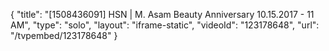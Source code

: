 {
    "title": "[1508436091] HSN | M. Asam Beauty Anniversary 10.15.2017 - 11 AM",
    "type": "solo",
    "layout": "iframe-static",
    "videoId": "123178648",
    "url": "\/tvpembed\/123178648"
}